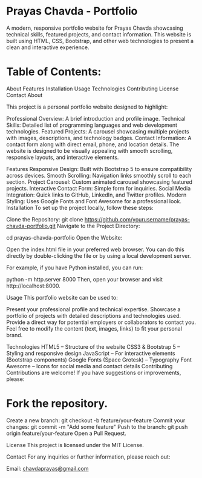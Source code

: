 # Prayas Chavda - Portfolio
A modern, responsive portfolio website for Prayas Chavda showcasing technical skills, featured projects, and contact information. This website is built using HTML, CSS, Bootstrap, and other web technologies to present a clean and interactive experience.

# Table of Contents:
About
Features
Installation
Usage
Technologies
Contributing
License
Contact
About

This project is a personal portfolio website designed to highlight:

Professional Overview: A brief introduction and profile image.
Technical Skills: Detailed list of programming languages and web development technologies.
Featured Projects: A carousel showcasing multiple projects with images, descriptions, and technology badges.
Contact Information: A contact form along with direct email, phone, and location details.
The website is designed to be visually appealing with smooth scrolling, responsive layouts, and interactive elements.

Features
Responsive Design: Built with Bootstrap 5 to ensure compatibility across devices.
Smooth Scrolling: Navigation links smoothly scroll to each section.
Project Carousel: Custom animated carousel showcasing featured projects.
Interactive Contact Form: Simple form for inquiries.
Social Media Integration: Quick links to GitHub, LinkedIn, and Twitter profiles.
Modern Styling: Uses Google Fonts and Font Awesome for a professional look.
Installation
To set up the project locally, follow these steps:

Clone the Repository:
git clone https://github.com/yourusername/prayas-chavda-portfolio.git
Navigate to the Project Directory:

cd prayas-chavda-portfolio
Open the Website:

Open the index.html file in your preferred web browser. You can do this directly by double-clicking the file or by using a local development server.

For example, if you have Python installed, you can run:

python -m http.server 8000
Then, open your browser and visit http://localhost:8000.

Usage
This portfolio website can be used to:

Present your professional profile and technical expertise.
Showcase a portfolio of projects with detailed descriptions and technologies used.
Provide a direct way for potential employers or collaborators to contact you.
Feel free to modify the content (text, images, links) to fit your personal brand.

Technologies
HTML5 – Structure of the website
CSS3 & Bootstrap 5 – Styling and responsive design
JavaScript – For interactive elements (Bootstrap components)
Google Fonts (Space Grotesk) – Typography
Font Awesome – Icons for social media and contact details
Contributing
Contributions are welcome! If you have suggestions or improvements, please:

# Fork the repository.
Create a new branch:
git checkout -b feature/your-feature
Commit your changes:
git commit -m "Add some feature"
Push to the branch:
git push origin feature/your-feature
Open a Pull Request.

License
This project is licensed under the MIT License.

Contact
For any inquiries or further information, please reach out:

Email: chavdaprayas@gmail.com
